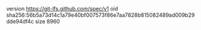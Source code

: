 version https://git-lfs.github.com/spec/v1
oid sha256:56b5a73d14c1a79e40bf007573f86e7aa7828b815082489ad009b29dde94df4c
size 8960
